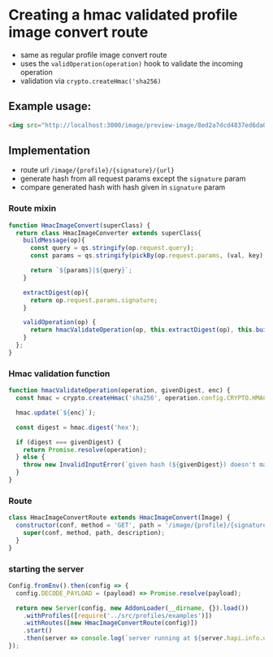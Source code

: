# Creating a hmac validated profile image convert route

- same as regular profile image convert route
- uses the `validOperation(operation)` hook to validate the incoming operation
- validation via `crypto.createHmac('sha256)`

## Example usage:

```html
<img src="http://localhost:3000/image/preview-image/8ed2a7dcd4837ed6da0fc4cb3f3f5c4acfe8465081cbd1580412638bb057ec4b/https%3A%2F%2Fwww.wikipedia.org%2Fportal%2Fwikipedia.org%2Fassets%2Fimg%2FWikipedia-logo-v2.png" alt="wikipedia logo">
```

## Implementation

- route url `/image/{profile}/{signature}/{url}`
- generate hash from all request params except the `signature` param
- compare generated hash with hash given in `signature` param

### Route mixin

```js
function HmacImageConvert(superClass) {
  return class HmacImageConverter extends superClass{
    buildMessage(op){
      const query = qs.stringify(op.request.query);
      const params = qs.stringify(pickBy(op.request.params, (val, key) => key !== 'signature'));

      return `${params}|${query}`;
    }

    extractDigest(op){
      return op.request.params.signature;
    }

    validOperation(op) {
      return hmacValidateOperation(op, this.extractDigest(op), this.buildMessage(op));
    }
  };
}
```

### Hmac validation function

```js
function hmacValidateOperation(operation, givenDigest, enc) {
  const hmac = crypto.createHmac('sha256', operation.config.CRYPTO.HMAC_KEY);

  hmac.update(`${enc}`);

  const digest = hmac.digest('hex');

  if (digest === givenDigest) {
    return Promise.resolve(operation);
  } else {
    throw new InvalidInputError(`given hash (${givenDigest}) doesn't match expected hash (${digest})`);
  }
}
```

### Route

```js
class HmacImageConvertRoute extends HmacImageConvert(Image) {
  constructor(conf, method = 'GET', path = '/image/{profile}/{signature}/{url}', description = 'Profile image conversion with additional hmac check') {
    super(conf, method, path, description);
  }
}
```

### starting the server

```js
Config.fromEnv().then(config => {
  config.DECODE_PAYLOAD = (payload) => Promise.resolve(payload);

  return new Server(config, new AddonLoader(__dirname, {}).load())
    .withProfiles([require('../src/profiles/examples')])
    .withRoutes([new HmacImageConvertRoute(config)])
    .start()
    .then(server => console.log(`server running at ${server.hapi.info.uri}`));
});
```

